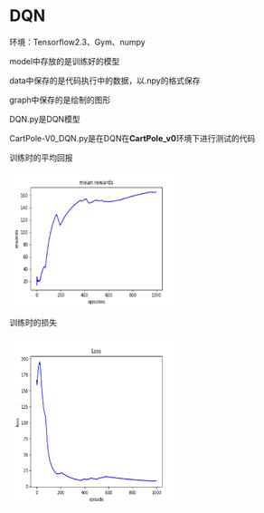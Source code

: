 # DQN

环境：Tensorflow2.3、Gym、numpy

model中存放的是训练好的模型

data中保存的是代码执行中的数据，以.npy的格式保存

graph中保存的是绘制的图形

DQN.py是DQN模型

CartPole-V0_DQN.py是在DQN在**CartPole_v0**环境下进行测试的代码

训练时的平均回报

<img src="graph/mean_rewards.png" width="300" height="240" alt="训练时的平均回报"/>

训练时的损失

<img src="graph/losses.png" width="300" height="300" alt="训练时的损失"/>
 



